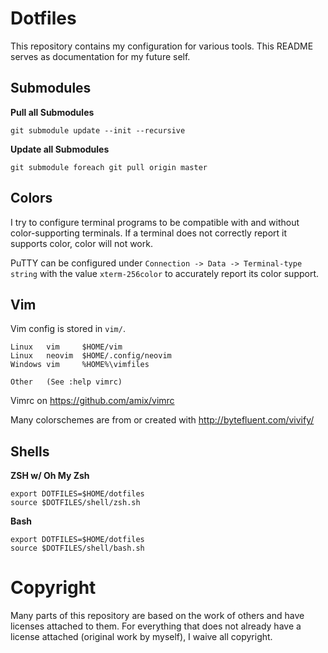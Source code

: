 # Dotfiles

This repository contains my configuration for various tools. This README serves as documentation for my future self.

## Submodules

**Pull all Submodules**

    git submodule update --init --recursive

**Update all Submodules**

    git submodule foreach git pull origin master

## Colors

I try to configure terminal programs to be compatible with and without color-supporting terminals. If a terminal does not correctly report it supports color, color will not work.

PuTTY can be configured under `Connection -> Data -> Terminal-type string` with the value `xterm-256color` to accurately report its color support.

## Vim

Vim config is stored in `vim/`.

```
Linux   vim     $HOME/vim
Linux   neovim  $HOME/.config/neovim
Windows vim     %HOME%\vimfiles

Other   (See :help vimrc)
```

Vimrc on https://github.com/amix/vimrc

Many colorschemes are from or created with http://bytefluent.com/vivify/

## Shells

**ZSH w/ Oh My Zsh**

```
export DOTFILES=$HOME/dotfiles
source $DOTFILES/shell/zsh.sh
```

**Bash**

```
export DOTFILES=$HOME/dotfiles
source $DOTFILES/shell/bash.sh
```

# Copyright

Many parts of this repository are based on the work of others and have licenses attached to them. For everything that does not already have a license attached (original work by myself), I waive all copyright.
